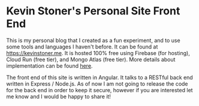 # Kevin Stoner's Personal Site Front End

This is my personal blog that I created as a fun experiment, and to use some tools and languages I haven't before.  It can be found at https://kevinstoner.me.  It is hosted 100% free using Firebase (for hosting), Cloud Run (free tier), and Mongo Atlas (free tier).  More details about implementation can be found [here](https://kevinstoner.me/blog/5d27bb7f5614ae5b7ae8d7f7).

The front end of this site is written in Angular.  It talks to a RESTful back end written in Express / Node.js.  As of now I am not going to release the code for the back end in order to keep it secure, however if you are interested let me know and I would be happy to share it!
